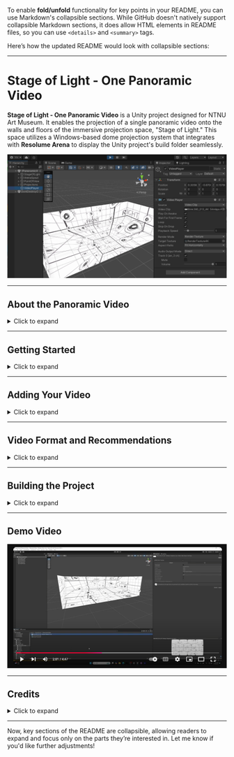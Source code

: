 To enable **fold/unfold** functionality for key points in your README, you can use Markdown's collapsible sections. While GitHub doesn't natively support collapsible Markdown sections, it does allow HTML elements in README files, so you can use `<details>` and `<summary>` tags.

Here’s how the updated README would look with collapsible sections:

---

# Stage of Light - One Panoramic Video

**Stage of Light - One Panoramic Video** is a Unity project designed for NTNU Art Museum. It enables the projection of a single panoramic video onto the walls and floors of the immersive projection space, "Stage of Light." This space utilizes a Windows-based dome projection system that integrates with **Resolume Arena** to display the Unity project's build folder seamlessly.

![Stage of Light Scene Preview](https://github.com/hsuehyt/StageOfLight1PanoramicVideo/blob/main/README/Screenshot%202024-11-18%20101251cropped.png)

---

## About the Panoramic Video

<details>
<summary>Click to expand</summary>

The panoramic video format allows for **seamless playback across the entire room**, creating an immersive experience that spans walls and floors.

### Versatility
- The video format is **universal**, meaning it can be played on various platforms, including VR systems and dome projection systems of different shapes.

### Room Shape Considerations
Due to the **eccentric shape of "Stage of Light"**, which deviates from an ideal straight cube or dome shape, parts of the image may be **cut or distorted during projection**. To minimize image loss or distortion in such non-standard spaces, **careful alignment and testing** are strongly recommended.

</details>

---

## Getting Started

<details>
<summary>Click to expand</summary>

### Prerequisites
Ensure you have **Unity Editor 2021.3.6f1** or later installed. The version 2021.3.6f1 is recommended.

### Installation
1. Download the latest release of the repository from [GitHub Releases](https://github.com/hsuehyt/StageOfLight1PanoramicVideo).
   - Extract the zip file.
   - Add the project folder to Unity Hub.
2. Alternatively, clone the repository:
   ```bash
   git clone https://github.com/hsuehyt/StageOfLight.git
   ```

### Opening the Project
1. Open the project in Unity.
2. Navigate to `Assets/StageOfLight/` and open the scene `1PanoramicVideo`.

### Testing the Scene
1. Click **Play** in the Unity Editor to test the scene. Verify everything works, then stop playback.

</details>

---

## Adding Your Video

<details>
<summary>Click to expand</summary>

1. Import your video asset into Unity.
2. In the **Hierarchy** panel, select `VideoPlayer`.
3. In the **Inspector** panel, under `VideoPlayer > Video Clip`, replace the demo video by dragging your video file into the slot.
4. Play the scene to ensure it works as expected, then stop playback.

</details>

---

## Video Format and Recommendations

<details>
<summary>Click to expand</summary>

### Suggested Video Format
- **Resolution**: 4K (4096x2048).  
  Unity’s Video Player currently supports up to 4K for panoramic videos. For immersive or VR experiences, **8K resolution** is recommended; however, Unity's built-in player does not yet support it.

### Aspect Ratio
- **Panoramic videos** typically use a **2:1 aspect ratio** (width to height), which should be maintained during encoding.

### Encoding with Adobe Media Encoder
- **Preset**: `H.264 > Match Source - Adaptive Low Bitrate`  
  - This preset ensures optimal compression and retains the source resolution and aspect ratio.
  - For higher quality, choose `Match Source - Adaptive High Bitrate`.  
    ⚠ **Note**: Be cautious when using high bitrate for longer videos, as it may cause playback issues due to increased file size and data load.

![Adobe Encoder Settings](https://github.com/hsuehyt/StageOfLight1PanoramicVideo/blob/main/README/Screenshot%202024-11-18%20134307highlighted.png)

### Projection Mapping
- Panoramic videos are often mapped in **equirectangular format**, a common format for VR 360 content. 
- Sources for equirectangular footage:
  - **360 cameras** (for live-action footage).
  - Rendering from **3D animation tools** like Maya, Blender, or Unity.
  - Generated by **AI tools** (e.g., ChatGPT for still images, followed by animation in video AI tools).

</details>

---

## Building the Project

<details>
<summary>Click to expand</summary>

1. Open **File > Build Settings**.
2. Ensure that only `StageOfLight/PanoramicVideo` is checked under **Scenes In Build**.
3. Click **Build**, and follow the prompts to generate the build folder.

</details>

---

## Demo Video

[![Watch the Demo Video](https://github.com/hsuehyt/StageOfLight1PanoramicVideo/blob/main/README/Screenshot%202024-11-18%20132004cropped.png)](https://youtu.be/3P2WE4laE2U)

---

## Credits

<details>
<summary>Click to expand</summary>

- **Original Unity Project Design**: [李綠恩 Lu-En Li](https://github.com/LeeMegumi)
- **Project Revision and Tutorial Demonstration**: [薛佑廷 Yuting Hsueh](https://github.com/hsuehyt)

### Supervising Institutions
- **Advanced Display Technology & Interdisciplinary Talent Cultivation Project Office**, Ministry of Education
- **NTNU Advanced Display Technology Integration & Promotion in Art Venues**
- **NTNU Art Museum**

</details>

---

Now, key sections of the README are collapsible, allowing readers to expand and focus only on the parts they’re interested in. Let me know if you'd like further adjustments!